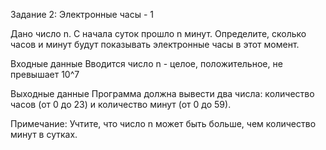 Задание 2: Электронные часы - 1

Дано число n. С начала суток прошло n минут. Определите, сколько часов и минут будут показывать электронные часы в этот момент.

Входные данные
Вводится число n - целое, положительное, не превышает 10^7

Выходные данные
Программа должна вывести два числа: количество часов (от 0 до 23) и количество минут (от 0 до 59).

Примечание: Учтите, что число n может быть больше, чем количество минут в сутках.